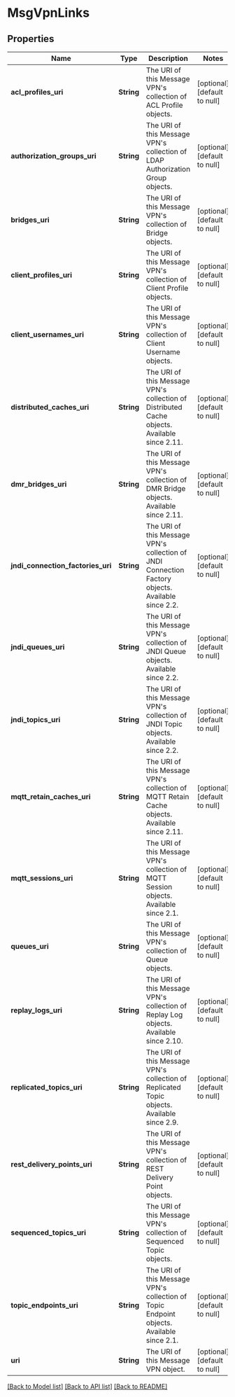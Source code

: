# MsgVpnLinks

## Properties
Name | Type | Description | Notes
------------ | ------------- | ------------- | -------------
**acl_profiles_uri** | **String** | The URI of this Message VPN&#39;s collection of ACL Profile objects. | [optional] [default to null]
**authorization_groups_uri** | **String** | The URI of this Message VPN&#39;s collection of LDAP Authorization Group objects. | [optional] [default to null]
**bridges_uri** | **String** | The URI of this Message VPN&#39;s collection of Bridge objects. | [optional] [default to null]
**client_profiles_uri** | **String** | The URI of this Message VPN&#39;s collection of Client Profile objects. | [optional] [default to null]
**client_usernames_uri** | **String** | The URI of this Message VPN&#39;s collection of Client Username objects. | [optional] [default to null]
**distributed_caches_uri** | **String** | The URI of this Message VPN&#39;s collection of Distributed Cache objects. Available since 2.11. | [optional] [default to null]
**dmr_bridges_uri** | **String** | The URI of this Message VPN&#39;s collection of DMR Bridge objects. Available since 2.11. | [optional] [default to null]
**jndi_connection_factories_uri** | **String** | The URI of this Message VPN&#39;s collection of JNDI Connection Factory objects. Available since 2.2. | [optional] [default to null]
**jndi_queues_uri** | **String** | The URI of this Message VPN&#39;s collection of JNDI Queue objects. Available since 2.2. | [optional] [default to null]
**jndi_topics_uri** | **String** | The URI of this Message VPN&#39;s collection of JNDI Topic objects. Available since 2.2. | [optional] [default to null]
**mqtt_retain_caches_uri** | **String** | The URI of this Message VPN&#39;s collection of MQTT Retain Cache objects. Available since 2.11. | [optional] [default to null]
**mqtt_sessions_uri** | **String** | The URI of this Message VPN&#39;s collection of MQTT Session objects. Available since 2.1. | [optional] [default to null]
**queues_uri** | **String** | The URI of this Message VPN&#39;s collection of Queue objects. | [optional] [default to null]
**replay_logs_uri** | **String** | The URI of this Message VPN&#39;s collection of Replay Log objects. Available since 2.10. | [optional] [default to null]
**replicated_topics_uri** | **String** | The URI of this Message VPN&#39;s collection of Replicated Topic objects. Available since 2.9. | [optional] [default to null]
**rest_delivery_points_uri** | **String** | The URI of this Message VPN&#39;s collection of REST Delivery Point objects. | [optional] [default to null]
**sequenced_topics_uri** | **String** | The URI of this Message VPN&#39;s collection of Sequenced Topic objects. | [optional] [default to null]
**topic_endpoints_uri** | **String** | The URI of this Message VPN&#39;s collection of Topic Endpoint objects. Available since 2.1. | [optional] [default to null]
**uri** | **String** | The URI of this Message VPN object. | [optional] [default to null]

[[Back to Model list]](../README.md#documentation-for-models) [[Back to API list]](../README.md#documentation-for-api-endpoints) [[Back to README]](../README.md)



